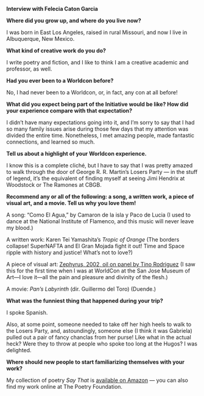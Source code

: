 **Interview with Felecia Caton Garcia**

**Where did you grow up, and where do you live now?**

I was born in East Los Angeles, raised in rural Missouri, and now I live in Albuquerque, New Mexico.

**What kind of creative work do you do?**

I write poetry and fiction, and I like to think I am a creative academic and professor, as well.

**Had you ever been to a Worldcon before?**

No, I had never been to a Worldcon, or, in fact, any con at all before!

**What did you expect being part of the Initiative would be like? How did your experience compare with that expectation?**

I didn’t have many expectations going into it, and I’m sorry to say that I had so many family issues arise during those few days that my attention was divided the entire time. Nonetheless, I met amazing people, made fantastic connections, and learned so much.

**Tell us about a highlight of your Worldcon experience.**

I know this is a complete cliché, but I have to say that I was pretty amazed to walk through the door of George R. R. Martin’s Losers Party — in the stuff of legend, it’s the equivalent of finding myself at seeing Jimi Hendrix at Woodstock or The Ramones at CBGB.

**Recommend any or all of the following: a song, a written work, a piece of visual art, and a movie. Tell us why you love them!**

A song: “Como El Agua,” by Camaron de la isla y Paco de Lucia (I used to dance at the National Institute of Flamenco, and this music will never leave my blood.)

A written work: Karen Tei Yamashita’s _Tropic of Orange_ (The borders collapse! SuperNAFTA and El Gran Mojada fight it out! Time and Space ripple with history and justice! What’s not to love?)

A piece of visual art: [Zephyrus, 2002, oil on panel by Tino Rodriguez](http://artscenecal.com/ArtistsFiles/RodriguezT/RodriguezTiFile/RodriguezTiPics/TiRodriguez2.html) (I saw this for the first time when I was at WorldCon at the San Jose Museum of Art—I love it—all the pain and pleasure and divinity of the flesh.)

A movie: _Pan’s Labyrinth_ (dir. Guillermo del Toro) (Duende.)

**What was the funniest thing that happened during your trip?**

I spoke Spanish.

Also, at some point, someone needed to take off her high heels to walk to the Losers Party, and, astoundingly, someone else (I think it was Gabriela) pulled out a pair of fancy chanclas from her purse! Like what in the actual heck? Were they to throw at people who spoke too long at the Hugos? I was delighted.

**Where should new people to start familiarizing themselves with your work?**

My collection of poetry _Say That_ is [available on Amazon](https://www.amazon.com/That-Mary-Burritt-Christiansen-Poetry/dp/0826353169/ref=sr_1_1?ie=UTF8&qid=1541112382&sr=8-1&keywords=felecia+caton+garcia) — you can also find my work online at The Poetry Foundation.

